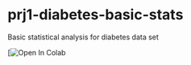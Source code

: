 # prj1-diabetes-basic-stats
Basic statistical analysis for diabetes data set


[![Open In Colab](https://github.com/glaiml/prj1-diabetes-basic-stats/blob/master/Diabetes-Prj.ipynb)
